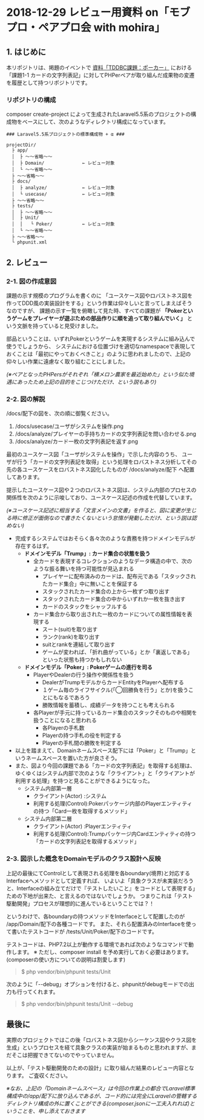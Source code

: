 # 2018-12-29 レビュー用資料 on「モブプロ・ペアプロ会 with mohira」

## 1. はじめに

本リポジトリは、掲題のイベントで [資料「TDDBC課題：ポーカー」](http://devtesting.jp/tddbc/?TDDBC仙台07%2F課題) における「課題1-1 カードの文字列表記」に対してPHPerペアが取り組んだ成果物の変遷を履歴として持つリポジトリです。

### リポジトリの構成

composer create-project によって生成されたLaravel5.5系のプロジェクトの構成物をベースにして、次のようなディレクトリ構成になっています。

```
### Laravel5.5系プロジェクトの標準構成物 + α ###

projectDir/
  ├ app/
  │  ├ ～～省略～～
  │  ├ Domain/              ← レビュー対象
  │  └ ～～省略～～
  ├ ～～省略～～
  ├ docs/
  │  ├ analyze/             ← レビュー対象
  │  └ usecase/             ← レビュー対象
  ├ ～～省略～～
  ├ tests/
  │  ├ ～～省略～～
  │  ├ Unit/
  │  │   └ Poker/           ← レビュー対象
  │  └ ～～省略～～
  ├ ～～省略～～
  └ phpunit.xml

```

## 2. レビュー

### 2-1. 図の作成意図

課題の示す規模のプログラムを書くのに
「ユースケース図やロバストネス図を作ってDDD風の実装設計をする」という作業は仰々しいと言ってしまえばそうなのですが、
課題の示す一覧を俯瞰して見た時、すべての課題が **「Pokerというゲームをプレイヤーが遊ぶための部品作りに順を追って取り組んでいく」** という文脈を持っていると見受けました。

部品ということは、いずれPokerというゲームを実現するシステムに組み込んで使うでしょうから、
システムにおける位置づけを適切なnamespaceで表現しておくことは「最初にやっておくべきこと」のように思われましたので、上記の仰々しい作業に遠慮なく取り組むことにしました。

*(※ペアとなったPHPersがそれぞれ「横メロン農家を最近始めた」という似た境遇にあったため上記の目的をこじつけただけ、という説もあり)*

### 2-2. 図の解説

/docs/配下の図を、次の順に御覧ください。

1. /docs/usecase/ユーザがシステムを操作.png
2. /docs/analyze/プレイヤーの手持ちカードの文字列表記を問い合わせる.png
3. /docs/analyze/カード一枚の文字列表記を返す.png

最初のユースケース図「ユーザがシステムを操作」で示した内容のうち、
ユーザが行う「カードの文字列表記を取得」という処理をロバストネス分析してその先の各ユースケースをロバストネス図化したものが
/docs/analyze/配下
へ配置してあります。

提示したユースケース図や２つのロバストネス図は、システム内部のプロセスの関係性を次のように示唆しており、ユースケース記述の作成を代替しています。

*(※ユースケース記述に相当する「文言メインの文書」を作ると、図に変更が生じる時に修正が面倒なので書きたくないという怠惰が発動しただけ、という説は認めない)*

* 完成するシステムではおそらく各々次のような責務を持つドメインモデルが存在するはず。
    * **ドメインモデル「Trump」: カード集合の状態を扱う**
        * 全カードを表現するコレクションのようなデータ構造の中で、次のような振る舞いを持つ可能性が見込まれる
            * プレイヤーに配布済みのカードは、配布元である「スタックされたカード集合」中に無いことを保証する
            * スタックされたカード集合の上から一枚ずつ取り出す
            * スタックされたカード集合の中からいずれか一枚を抜き出す
            * カードのスタックをシャッフルする
        * カード集合から取り出された一枚のカードについての属性情報を表現する
            * スート(suit)を取り出す
            * ランク(rank)を取り出す
            * suitとrankを連結して取り出す
            * ゲームが変われば、「折れ曲がっている」とか「裏返しである」といった状態も持つかもしれない
    * **ドメインモデル「Poker」: Pokerゲームの進行を司る**
        * PlayerやDealerの行う操作や関係性を扱う
            * DealerがTrumpモデルからカードEntityをPlayerへ配布する
            * １ゲーム毎のライフサイクル(「◯回勝負を行う」とか)を扱うことにもなるであろう
            * 勝敗情報を蓄積し、成績データを持つことも考えられる
        * 各Playerが手元に持っているカード集合のスタックそのものや相関を扱うことになると思われる
            * 各Playerの手札数
            * Playerの持つ手札の役を判定する
            * Playerの手札間の勝敗を判定する
* 以上を踏まえて、Domainネームスペース配下には「Poker」と「Trump」というネームスペースを置いた方が良さそう。
* また、図より今回の課題である「カードの文字列表記」を取得する処理は、ゆくゆくはシステム内部で次のような「クライアント」と「クライアントが利用する処理」を持つと見ることができるようになった。
    * システム内部第一層
        * クライアント(Actor)  :システム
        * 利用する処理(Control):Pokerパッケージ内部のPlayerエンティティの持つ「Card一枚を取得するメソッド」
    * システム内部第二層
        * クライアント(Actor)  :Playerエンティティ
        * 利用する処理(Control):Trumpパッケージ内Cardエンティティの持つ「カードの文字列表記を取得するメソッド」

### 2-3. 図示した概念をDomainモデルのクラス設計へ反映

上記の最後にてControlとして表現される処理を各boundary(境界)と対応するInterfaceへメソッドとして定義すれば、
いよいよ「具象クラスが未実装だろうと、Interfaceの組み立てだけで『テストしたいこと』をコードとして表現する」ための下地が出来た、と言えるのではないでしょうか。
つまりこれは「テスト駆動開発」プロセスが理想的に進んでいるということでは？！

というわけで、各boundaryの持つメソッドをInterfaceとして配置したのが
/app/Domain/配下の各種コードです。
また、それら配置済みのInterfaceを使って書いたテストコードが
/tests/Unit/Poker/配下のコードです。

テストコードは、PHP7.2以上が動作する環境であれば次のようなコマンドで動作します。
※ ただし、composer install を予め実行しておく必要はあります。(composerの使い方についての説明は割愛します)
> $ php vendor/bin/phpunit tests/Unit

次のように「--debug」オプションを付けると、phpunitがdebugモードでの出力も行ってくれます。
> $ php vendor/bin/phpunit tests/Unit --debug



## 最後に

実際のプロジェクトではこの後「ロバストネス図からシーケンス図やクラス図を生成」というプロセスを経て具象クラスの実装が始まるものと思われますが、まだそこは把握できてないのでやっていません。

以上が、「テスト駆動開発のための設計」に取り組んだ結果のレビュー内容となります。
ご査収ください。


*※なお、上記の「Domainネームスペース」は今回の作業上の都合でLaravel標準構成中の/app/配下に放り込んであるが、コード的には完全にLaravelの管轄するディレクトリ構成の外に置くことができる(composer.jsonに一工夫入れれば)ということを、申し添えておきます*


